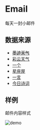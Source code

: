 Email
=====

每天一封小邮件

数据来源
--------

- ~~[墨迹天气](https://tianqi.moji.com/)~~
- [彩云天气](https://caiyunapp.com/api/weather_intro.html)
- [一个](http://wufazhuce.com/)
- [星座屋](https://www.xzw.com/) 
- [一言](https://hitokoto.cn/)
- [今日诗词](https://www.jinrishici.com/)

样例
----

邮件内容样式

![demo](img/demo.jpg)
